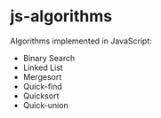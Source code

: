 js-algorithms
=============

Algorithms implemented in JavaScript:

* Binary Search
* Linked List
* Mergesort
* Quick-find
* Quicksort
* Quick-union
